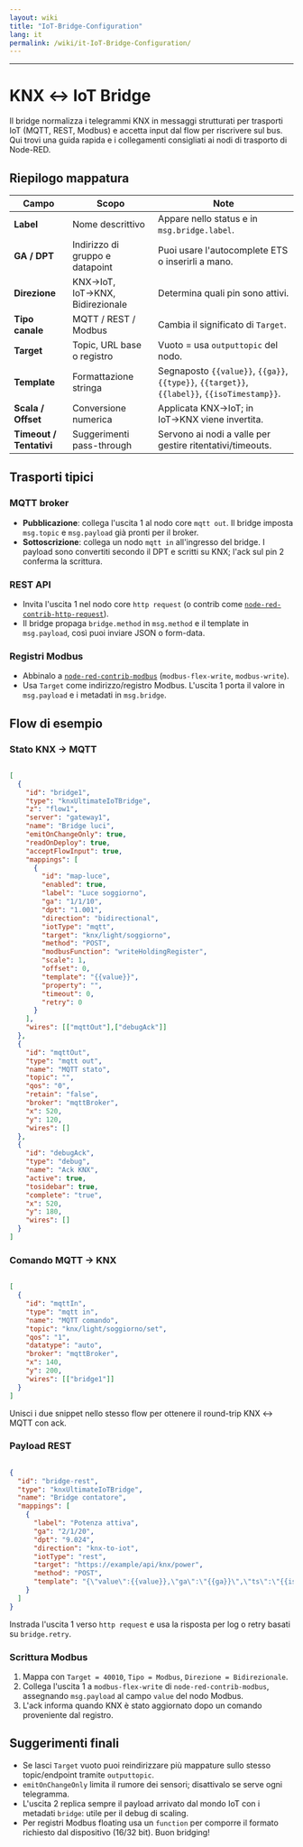 ```yaml
---
layout: wiki
title: "IoT-Bridge-Configuration"
lang: it
permalink: /wiki/it-IoT-Bridge-Configuration/
---
```

---
# KNX ↔ IoT Bridge
Il bridge normalizza i telegrammi KNX in messaggi strutturati per trasporti IoT (MQTT, REST, Modbus) e accetta input dal flow per riscrivere sul bus. Qui trovi una guida rapida e i collegamenti consigliati ai nodi di trasporto di Node-RED.
## Riepilogo mappatura
| Campo | Scopo | Note |
| -- | -- | -- |
| **Label** | Nome descrittivo | Appare nello status e in `msg.bridge.label`. |
| **GA / DPT** | Indirizzo di gruppo e datapoint | Puoi usare l'autocomplete ETS o inserirli a mano. |
| **Direzione** | KNX→IoT, IoT→KNX, Bidirezionale | Determina quali pin sono attivi. |
| **Tipo canale** | MQTT / REST / Modbus | Cambia il significato di `Target`. |
| **Target** | Topic, URL base o registro | Vuoto = usa `outputtopic` del nodo. |
| **Template** | Formattazione stringa | Segnaposto `{{value}}`, `{{ga}}`, `{{type}}`, `{{target}}`, `{{label}}`, `{{isoTimestamp}}`. |
| **Scala / Offset** | Conversione numerica | Applicata KNX→IoT; in IoT→KNX viene invertita. |
| **Timeout / Tentativi** | Suggerimenti pass-through | Servono ai nodi a valle per gestire ritentativi/timeouts. |
## Trasporti tipici
### MQTT broker
- **Pubblicazione**: collega l'uscita 1 al nodo core `mqtt out`. Il bridge imposta `msg.topic` e `msg.payload` già pronti per il broker.
- **Sottoscrizione**: collega un nodo `mqtt in` all'ingresso del bridge. I payload sono convertiti secondo il DPT e scritti su KNX; l'ack sul pin 2 conferma la scrittura.
### REST API
- Invita l'uscita 1 nel nodo core `http request` (o contrib come [`node-red-contrib-http-request`](https://flows.nodered.org/node/node-red-contrib-http-request)).
- Il bridge propaga `bridge.method` in `msg.method` e il template in `msg.payload`, così puoi inviare JSON o form-data.
### Registri Modbus
- Abbinalo a [`node-red-contrib-modbus`](https://flows.nodered.org/node/node-red-contrib-modbus) (`modbus-flex-write`, `modbus-write`).
- Usa `Target` come indirizzo/registro Modbus. L'uscita 1 porta il valore in `msg.payload` e i metadati in `msg.bridge`.
## Flow di esempio
### Stato KNX → MQTT
```json

[
  {
    "id": "bridge1",
    "type": "knxUltimateIoTBridge",
    "z": "flow1",
    "server": "gateway1",
    "name": "Bridge luci",
    "emitOnChangeOnly": true,
    "readOnDeploy": true,
    "acceptFlowInput": true,
    "mappings": [
      {
        "id": "map-luce",
        "enabled": true,
        "label": "Luce soggiorno",
        "ga": "1/1/10",
        "dpt": "1.001",
        "direction": "bidirectional",
        "iotType": "mqtt",
        "target": "knx/light/soggiorno",
        "method": "POST",
        "modbusFunction": "writeHoldingRegister",
        "scale": 1,
        "offset": 0,
        "template": "{{value}}",
        "property": "",
        "timeout": 0,
        "retry": 0
      }
    ],
    "wires": [["mqttOut"],["debugAck"]]
  },
  {
    "id": "mqttOut",
    "type": "mqtt out",
    "name": "MQTT stato",
    "topic": "",
    "qos": "0",
    "retain": "false",
    "broker": "mqttBroker",
    "x": 520,
    "y": 120,
    "wires": []
  },
  {
    "id": "debugAck",
    "type": "debug",
    "name": "Ack KNX",
    "active": true,
    "tosidebar": true,
    "complete": "true",
    "x": 520,
    "y": 180,
    "wires": []
  }
]
```

### Comando MQTT → KNX
```json

[
  {
    "id": "mqttIn",
    "type": "mqtt in",
    "name": "MQTT comando",
    "topic": "knx/light/soggiorno/set",
    "qos": "1",
    "datatype": "auto",
    "broker": "mqttBroker",
    "x": 140,
    "y": 200,
    "wires": [["bridge1"]]
  }
]
```

Unisci i due snippet nello stesso flow per ottenere il round-trip KNX ↔ MQTT con ack.
### Payload REST
```json

{
  "id": "bridge-rest",
  "type": "knxUltimateIoTBridge",
  "name": "Bridge contatore",
  "mappings": [
    {
      "label": "Potenza attiva",
      "ga": "2/1/20",
      "dpt": "9.024",
      "direction": "knx-to-iot",
      "iotType": "rest",
      "target": "https://example/api/knx/power",
      "method": "POST",
      "template": "{\"value\":{{value}},\"ga\":\"{{ga}}\",\"ts\":\"{{isoTimestamp}}\"}"
    }
  ]
}
```

Instrada l'uscita 1 verso `http request` e usa la risposta per log o retry basati su `bridge.retry`.
### Scrittura Modbus
1. Mappa con `Target = 40010`, `Tipo = Modbus`, `Direzione = Bidirezionale`.
2. Collega l'uscita 1 a `modbus-flex-write` di `node-red-contrib-modbus`, assegnando `msg.payload` al campo `value` del nodo Modbus.
3. L'ack informa quando KNX è stato aggiornato dopo un comando proveniente dal registro.
## Suggerimenti finali
- Se lasci `Target` vuoto puoi reindirizzare più mappature sullo stesso topic/endpoint tramite `outputtopic`.
- `emitOnChangeOnly` limita il rumore dei sensori; disattivalo se serve ogni telegramma.
- L'uscita 2 replica sempre il payload arrivato dal mondo IoT con i metadati `bridge`: utile per il debug di scaling.
- Per registri Modbus floating usa un `function` per comporre il formato richiesto dal dispositivo (16/32 bit).
Buon bridging!

